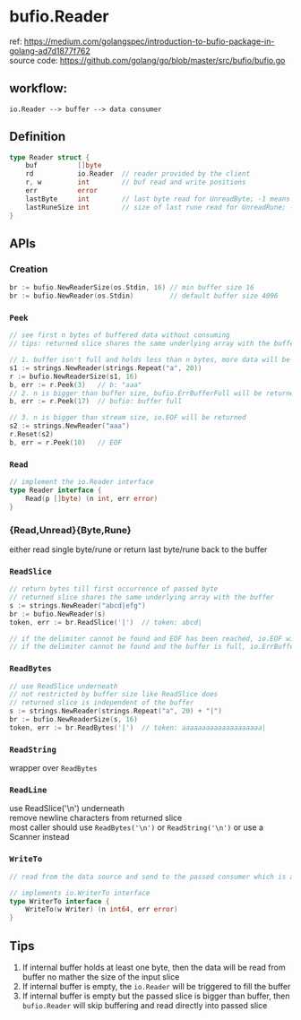# bufio.Reader
ref: https://medium.com/golangspec/introduction-to-bufio-package-in-golang-ad7d1877f762  
source code: https://github.com/golang/go/blob/master/src/bufio/bufio.go
## workflow:
```
io.Reader --> buffer --> data consumer
```
## Definition
```go
type Reader struct {
	buf          []byte
	rd           io.Reader  // reader provided by the client
	r, w         int        // buf read and write positions
	err          error
	lastByte     int        // last byte read for UnreadByte; -1 means invalid
	lastRuneSize int        // size of last rune read for UnreadRune; -1 means invalid
}
```
## APIs
### Creation
```go
br := bufio.NewReaderSize(os.Stdin, 16) // min buffer size 16
br := bufio.NewReader(os.Stdin)         // default buffer size 4096
```
### `Peek`
```go
// see first n bytes of buffered data without consuming
// tips: returned slice shares the same underlying array with the buffer, maybe overwritten by further reads

// 1. buffer isn't full and holds less than n bytes, more data will be read from io.Reader
s1 := strings.NewReader(strings.Repeat("a", 20))
r := bufio.NewReaderSize(s1, 16)
b, err := r.Peek(3)   // b: "aaa"
// 2. n is bigger than buffer size, bufio.ErrBufferFull will be returned
b, err := r.Peek(17)  // bufio: buffer full

// 3. n is bigger than stream size, io.EOF will be returned
s2 := strings.NewReader("aaa")
r.Reset(s2)
b, err = r.Peek(10)   // EOF
```
### `Read`
```go
// implement the io.Reader interface
type Reader interface {
	Read(p []byte) (n int, err error)
}
```
### {Read,Unread}{Byte,Rune}
either read single byte/rune or return last byte/rune back to the buffer
### `ReadSlice`
```go
// return bytes till first occurrence of passed byte
// returned slice shares the same underlying array with the buffer
s := strings.NewReader("abcd|efg")
br := bufio.NewReader(s)
token, err := br.ReadSlice('|')  // token: abcd|

// if the delimiter cannot be found and EOF has been reached, io.EOF will be returned
// if the delimiter cannot be found and the buffer is full, io.ErrBufferFull will be returned
```
### `ReadBytes`
```go
// use ReadSlice underneath
// not restricted by buffer size like ReadSlice does
// returned slice is independent of the buffer
s := strings.NewReader(strings.Repeat("a", 20) + "|")
br := bufio.NewReaderSize(s, 16)
token, err := br.ReadBytes('|')  // token: aaaaaaaaaaaaaaaaaaaa|
```
### `ReadString`
wrapper over `ReadBytes`
### `ReadLine`
use ReadSlice('\n') underneath  
remove newline characters from returned slice  
most caller should use `ReadBytes('\n')` or `ReadString('\n')` or use a Scanner instead
### `WriteTo`
```go
// read from the data source and send to the passed consumer which is a io.Writer

// implements io.WriterTo interface
type WriterTo interface {
	WriteTo(w Writer) (n int64, err error)
}
```
## Tips
1. If internal buffer holds at least one byte, then the data will be read from buffer no mather the size of the input slice
2. If internal buffer is empty, the `io.Reader` will be triggered to fill the buffer
3. If internal buffer is empty but the passed slice is bigger than buffer, then `bufio.Reader` will skip buffering and read directly into passed slice
